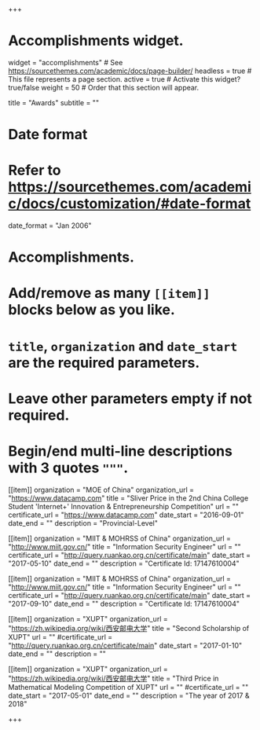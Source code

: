 +++
# Accomplishments widget.
widget = "accomplishments"  # See https://sourcethemes.com/academic/docs/page-builder/
headless = true  # This file represents a page section.
active = true  # Activate this widget? true/false
weight = 50  # Order that this section will appear.

title = "Awards"
subtitle = ""

# Date format
#   Refer to https://sourcethemes.com/academic/docs/customization/#date-format
date_format = "Jan 2006"

# Accomplishments.
#   Add/remove as many `[[item]]` blocks below as you like.
#   `title`, `organization` and `date_start` are the required parameters.
#   Leave other parameters empty if not required.
#   Begin/end multi-line descriptions with 3 quotes `"""`.

[[item]]
  organization = "MOE of China"
  organization_url = "https://www.datacamp.com"
  title = "Sliver Price in the 2nd China College Student 'Internet+' Innovation & Entrepreneurship Competition"
  url = ""
  certificate_url = "https://www.datacamp.com"
  date_start = "2016-09-01"
  date_end = ""
  description = "Provincial-Level"

[[item]]
  organization = "MIIT & MOHRSS of China"
  organization_url = "http://www.miit.gov.cn/"
  title = "Information Security Engineer"
  url = ""
  certificate_url = "http://query.ruankao.org.cn/certificate/main"
  date_start = "2017-05-10"
  date_end = ""
  description = "Certificate Id: 17147610004"

[[item]]
  organization = "MIIT & MOHRSS of China"
  organization_url = "http://www.miit.gov.cn/"
  title = "Information Security Engineer"
  url = ""
  certificate_url = "http://query.ruankao.org.cn/certificate/main"
  date_start = "2017-09-10"
  date_end = ""
  description = "Certificate Id: 17147610004"

  [[item]]
  organization = "XUPT"
  organization_url = "https://zh.wikipedia.org/wiki/西安邮电大学"
  title = "Second Scholarship of XUPT"
  url = ""
  #certificate_url = "http://query.ruankao.org.cn/certificate/main"
  date_start = "2017-01-10"
  date_end = ""
  description = ""

 [[item]]
  organization = "XUPT"
  organization_url = "https://zh.wikipedia.org/wiki/西安邮电大学"
  title = "Third Price in Mathematical Modeling Competition of XUPT"
  url = ""
  #certificate_url = ""
  date_start = "2017-05-01"
  date_end = ""
  description = "The year of 2017 & 2018"


+++
